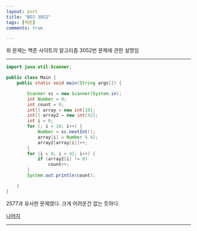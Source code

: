 ```yaml
---
layout: post
title: "BOJ 3052"
tags: [백준]
comments: true

---
```


위 문제는 백준 사이트의 알고리즘 3052번 문제에 관한 설명임<br>


---
```java
import java.util.Scanner;

public class Main {
	public static void main(String args[]) {

		Scanner sc = new Scanner(System.in);
		int Number = 0;
		int count = 0;
		int[] array = new int[10];
		int[] array2 = new int[42];
		int i = 0;
		for (; i < 10; i++) {
			Number = sc.nextInt();
			array[i] = Number % 42;
			array2[array[i]]++;
		}
		for (i = 0; i < 42; i++) {
			if (array2[i] != 0)
				count++;
		}
		System.out.println(count);

	}
}


```
2577과 유사한 문제였다. 크게 어려운건 없는 듯하다.

<a href = " https://www.acmicpc.net/problem/3052"> 나머지 </a>

---
